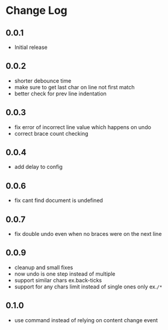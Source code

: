 # Change Log

## 0.0.1

- Initial release

## 0.0.2

- shorter debounce time
- make sure to get last char on line not first match
- better check for prev line indentation

## 0.0.3

- fix error of incorrect line value which happens on undo
- correct brace count checking

## 0.0.4

- add delay to config

## 0.0.6

- fix cant find document is undefined

## 0.0.7

- fix double undo even when no braces were on the next line

## 0.0.9

- cleanup and small fixes
- now undo is one step instead of multiple
- support similar chars ex.back-ticks
- support for any chars limit instead of single ones only ex.`/*`

## 0.1.0

- use command instead of relying on content change event
